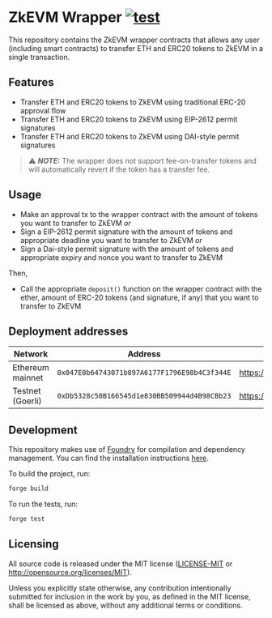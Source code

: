 # ZkEVM Wrapper [![test](https://github.com/0xPolygon/zkevm-wrapper/actions/workflows/test.yml/badge.svg)](https://github.com/0xPolygon/zkevm-wrapper/actions/workflows/test.yml)
This repository contains the ZkEVM wrapper contracts that allows any user (including smart contracts) to transfer ETH and
ERC20 tokens to ZkEVM in a single transaction.

## Features
* Transfer ETH and ERC20 tokens to ZkEVM using traditional ERC-20 approval flow
* Transfer ETH and ERC20 tokens to ZkEVM using EIP-2612 permit signatures
* Transfer ETH and ERC20 tokens to ZkEVM using DAI-style permit signatures
> ⚠️ **_NOTE:_**  The wrapper does not support fee-on-transfer tokens and will automatically revert if the token has a transfer fee.

## Usage
* Make an approval tx to the wrapper contract with the amount of tokens you want to transfer to ZkEVM
*or*
* Sign a EIP-2612 permit signature with the amount of tokens and appropriate deadline you want to transfer to ZkEVM
*or*
* Sign a Dai-style permit signature with the amount of tokens and appropriate expiry and nonce you want to transfer to ZkEVM

Then,
* Call the appropriate `deposit()` function on the wrapper contract with the ether, amount of ERC-20 tokens (and signature, if any) that you want to transfer to ZkEVM

## Deployment addresses
| Network | Address | Etherscan link |
| ------- | ------- | -------------- |
| Ethereum mainnet | `0x047E0b64743071b897A6177F1796E98b4C3f344E` | https://etherscan.io/address/0x047e0b64743071b897a6177f1796e98b4c3f344e |
| Testnet (Goerli) | `0xDb5328c50B166545d1e830BB509944d4B98CBb23` | https://goerli.etherscan.io/address/0xDb5328c50B166545d1e830BB509944d4B98CBb23 |

## Development
This repository makes use of [Foundry](https://github.com/foundry-rs/foundry) for compilation and dependency management. You can find the installation instructions [here](https://book.getfoundry.sh/getting-started/installation).

To build the project, run:
```bash
forge build
```
To run the tests, run:
```bash
forge test
```
## Licensing
All source code is released under the MIT license ([LICENSE-MIT](LICENSE-MIT) or http://opensource.org/licenses/MIT).

Unless you explicitly state otherwise, any contribution intentionally submitted for inclusion in the work by you, as defined in the MIT license, shall be licensed as above, without any additional terms or conditions.
